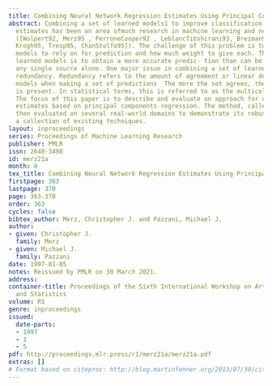 ```yaml
---
title: Combining Neural Network Regression Estimates Using Principal Components
abstract: Combining a set of learned models1 to improve classification and regression
  estimates has been an area ofmuch research in machine learning and neural net- works
  ([Wolpert92, Merz95 , PerroneCooper92 , LeblancTibshirani93, Breiman92, Meir95,
  Krogh95, Tresp95, ChanStolfo95]). The challenge of this problem is to decide which
  models to rely on for prediction and how much weight to give each. The goal of combining
  learned models is to obtain a more accurate predic- tion than can be obtained from
  any single source alone. One major issue in combining a set of learned models is
  redundancy. Redundancy refers to the amount of agreement or linear dependence between
  models when making a set of predictions  The more the set agrees, the more redundancy
  is present. In statistical terms, this is referred to as the multicollinearity problem.
  The focus of this paper is to describe and evaluate an approach for combining regression
  estimates based on principal components regression. The method, called PCR*, is
  then evaluated on several real-world domains to demonstrate its robustness versus
  a collection of existing techniques.
layout: inproceedings
series: Proceedings of Machine Learning Research
publisher: PMLR
issn: 2640-3498
id: merz21a
month: 0
tex_title: Combining Neural Network Regression Estimates Using Principal Components
firstpage: 363
lastpage: 370
page: 363-370
order: 363
cycles: false
bibtex_author: Merz, Christopher J. and Pazzani, Michael J.
author:
- given: Christopher J.
  family: Merz
- given: Michael J.
  family: Pazzani
date: 1997-01-05
notes: Reissued by PMLR on 30 March 2021.
address:
container-title: Proceedings of the Sixth International Workshop on Artificial Intelligence
  and Statistics
volume: R1
genre: inproceedings
issued:
  date-parts:
  - 1997
  - 1
  - 5
pdf: http://proceedings.mlr.press/r1/merz21a/merz21a.pdf
extras: []
# Format based on citeproc: http://blog.martinfenner.org/2013/07/30/citeproc-yaml-for-bibliographies/
---
```

